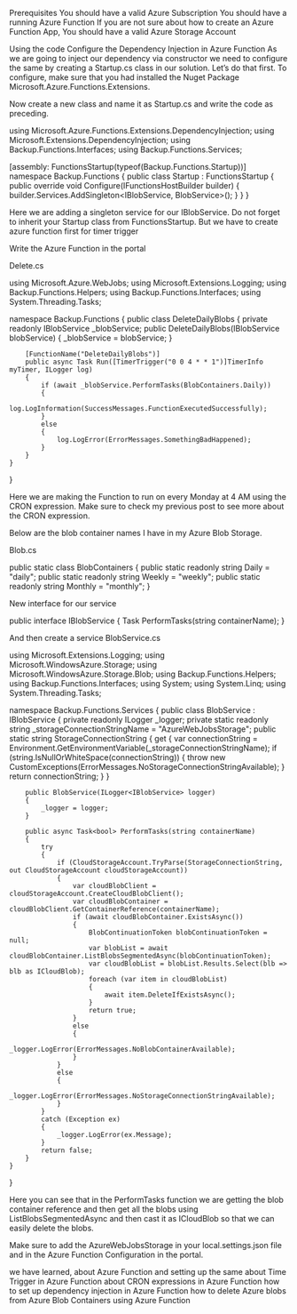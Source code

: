 Prerequisites
You should have a valid Azure Subscription
You should have a running Azure Function
If you are not sure about how to create an Azure Function App, 
You should have a valid Azure Storage Account

Using the code
Configure the Dependency Injection in Azure Function
As we are going to inject our dependency via constructor we need to configure the same by creating a Startup.cs class in our solution. Let’s do that first. To configure, make sure that you had installed the Nuget Package Microsoft.Azure.Functions.Extensions.

Now create a new class and name it as Startup.cs and write the code as preceding.

using Microsoft.Azure.Functions.Extensions.DependencyInjection;
using Microsoft.Extensions.DependencyInjection;
using Backup.Functions.Interfaces;
using Backup.Functions.Services;

[assembly: FunctionsStartup(typeof(Backup.Functions.Startup))]
namespace Backup.Functions
{
    public class Startup : FunctionsStartup
    {
        public override void Configure(IFunctionsHostBuilder builder)
        {
            builder.Services.AddSingleton<IBlobService, BlobService>();
        }
    }
}

Here we are adding a singleton service for our IBlobService. Do not forget to inherit your Startup class from FunctionsStartup. But we have to create azure function first for timer trigger



Write the Azure Function in the portal

Delete.cs

using Microsoft.Azure.WebJobs;
using Microsoft.Extensions.Logging;
using Backup.Functions.Helpers;
using Backup.Functions.Interfaces;
using System.Threading.Tasks;

namespace Backup.Functions
{
    public class DeleteDailyBlobs
    {
        private readonly IBlobService _blobService;
        public DeleteDailyBlobs(IBlobService blobService)
        {
            _blobService = blobService;
        }
        
        [FunctionName("DeleteDailyBlobs")]
        public async Task Run([TimerTrigger("0 0 4 * * 1")]TimerInfo myTimer, ILogger log)
        {
            if (await _blobService.PerformTasks(BlobContainers.Daily))
            {
                log.LogInformation(SuccessMessages.FunctionExecutedSuccessfully);
            }
            else
            {
                log.LogError(ErrorMessages.SomethingBadHappened);
            }
        }
    }
}

Here we are making the Function to run on every Monday at 4 AM using the CRON expression. Make sure to check my previous post to see more about the CRON expression.

Below are the blob container names I have in my Azure Blob Storage.

Blob.cs

public static class BlobContainers
{
   public static readonly string Daily = "daily";
   public static readonly string Weekly = "weekly";
   public static readonly string Monthly = "monthly";
}

New interface for our service

public interface IBlobService
{
 Task<bool> PerformTasks(string containerName);
}



And then create a service BlobService.cs

using Microsoft.Extensions.Logging;
using Microsoft.WindowsAzure.Storage;
using Microsoft.WindowsAzure.Storage.Blob;
using Backup.Functions.Helpers;
using Backup.Functions.Interfaces;
using System;
using System.Linq;
using System.Threading.Tasks;

namespace Backup.Functions.Services
{
    public class BlobService : IBlobService
    {
        private readonly ILogger<IBlobService> _logger;
        private static readonly string _storageConnectionStringName = "AzureWebJobsStorage";
        public static string StorageConnectionString
        {
            get
            {
                var connectionString = Environment.GetEnvironmentVariable(_storageConnectionStringName);
                if (string.IsNullOrWhiteSpace(connectionString))
                {
                    throw new CustomExceptions(ErrorMessages.NoStorageConnectionStringAvailable);
                }
                return connectionString;
            }
        }

        public BlobService(ILogger<IBlobService> logger)
        {
            _logger = logger;
        }

        public async Task<bool> PerformTasks(string containerName)
        {
            try
            {
                if (CloudStorageAccount.TryParse(StorageConnectionString, out CloudStorageAccount cloudStorageAccount))
                {
                    var cloudBlobClient = cloudStorageAccount.CreateCloudBlobClient();
                    var cloudBlobContainer = cloudBlobClient.GetContainerReference(containerName);
                    if (await cloudBlobContainer.ExistsAsync())
                    {
                        BlobContinuationToken blobContinuationToken = null;
                        var blobList = await cloudBlobContainer.ListBlobsSegmentedAsync(blobContinuationToken);
                        var cloudBlobList = blobList.Results.Select(blb => blb as ICloudBlob);
                        foreach (var item in cloudBlobList)
                        {
                            await item.DeleteIfExistsAsync();
                        }
                        return true;
                    }
                    else
                    {
                        _logger.LogError(ErrorMessages.NoBlobContainerAvailable);
                    }
                }
                else
                {
                    _logger.LogError(ErrorMessages.NoStorageConnectionStringAvailable);
                }
            }
            catch (Exception ex)
            {
                _logger.LogError(ex.Message);
            }
            return false;
        }
    }
}

Here you can see that in the PerformTasks function we are getting the blob container reference and then get all the blobs using ListBlobsSegmentedAsync and then cast it as ICloudBlob so that we can easily delete the blobs.

Make sure to add the AzureWebJobsStorage in your local.settings.json file and in the Azure Function Configuration in the portal.

we have learned,
about Azure Function and setting up the same
about Time Trigger in Azure Function
about CRON expressions in Azure Function
how to set up dependency injection in Azure Function
how to delete Azure blobs from Azure Blob Containers using Azure Function






